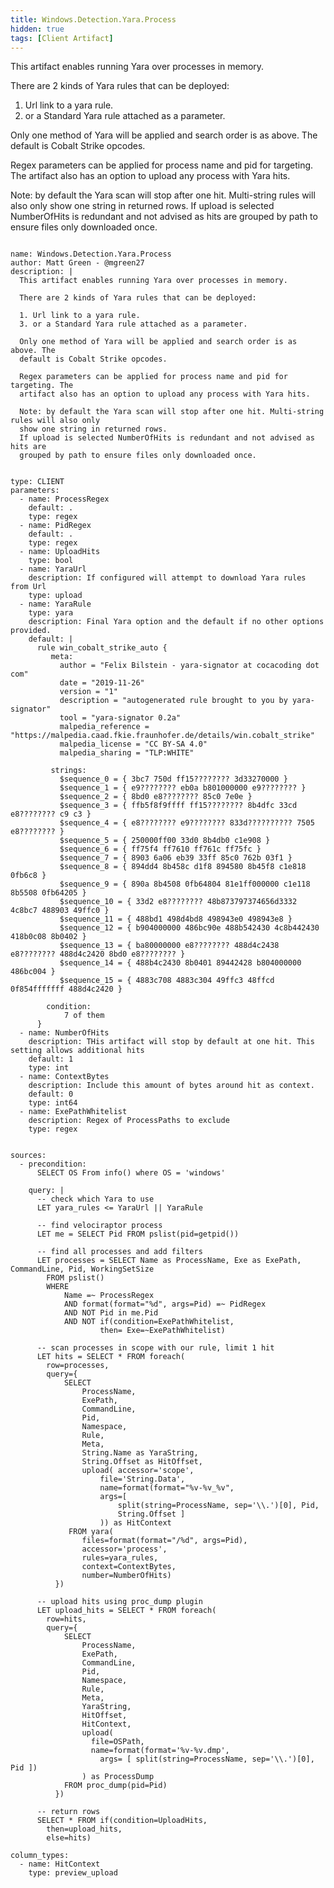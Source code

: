 ```yaml
---
title: Windows.Detection.Yara.Process
hidden: true
tags: [Client Artifact]
---
```


This artifact enables running Yara over processes in memory.

There are 2 kinds of Yara rules that can be deployed:

1. Url link to a yara rule.
3. or a Standard Yara rule attached as a parameter.

Only one method of Yara will be applied and search order is as above. The
default is Cobalt Strike opcodes.

Regex parameters can be applied for process name and pid for targeting. The
artifact also has an option to upload any process with Yara hits.

Note: by default the Yara scan will stop after one hit. Multi-string rules will also only
show one string in returned rows.
If upload is selected NumberOfHits is redundant and not advised as hits are
grouped by path to ensure files only downloaded once.


<pre><code class="language-yaml">
name: Windows.Detection.Yara.Process
author: Matt Green - @mgreen27
description: |
  This artifact enables running Yara over processes in memory.

  There are 2 kinds of Yara rules that can be deployed:

  1. Url link to a yara rule.
  3. or a Standard Yara rule attached as a parameter.

  Only one method of Yara will be applied and search order is as above. The
  default is Cobalt Strike opcodes.

  Regex parameters can be applied for process name and pid for targeting. The
  artifact also has an option to upload any process with Yara hits.

  Note: by default the Yara scan will stop after one hit. Multi-string rules will also only
  show one string in returned rows.
  If upload is selected NumberOfHits is redundant and not advised as hits are
  grouped by path to ensure files only downloaded once.


type: CLIENT
parameters:
  - name: ProcessRegex
    default: .
    type: regex
  - name: PidRegex
    default: .
    type: regex
  - name: UploadHits
    type: bool
  - name: YaraUrl
    description: If configured will attempt to download Yara rules from Url
    type: upload
  - name: YaraRule
    type: yara
    description: Final Yara option and the default if no other options provided.
    default: |
      rule win_cobalt_strike_auto {
         meta:
           author = "Felix Bilstein - yara-signator at cocacoding dot com"
           date = "2019-11-26"
           version = "1"
           description = "autogenerated rule brought to you by yara-signator"
           tool = "yara-signator 0.2a"
           malpedia_reference = "https://malpedia.caad.fkie.fraunhofer.de/details/win.cobalt_strike"
           malpedia_license = "CC BY-SA 4.0"
           malpedia_sharing = "TLP:WHITE"

         strings:
           $sequence_0 = { 3bc7 750d ff15???????? 3d33270000 }
           $sequence_1 = { e9???????? eb0a b801000000 e9???????? }
           $sequence_2 = { 8bd0 e8???????? 85c0 7e0e }
           $sequence_3 = { ffb5f8f9ffff ff15???????? 8b4dfc 33cd e8???????? c9 c3 }
           $sequence_4 = { e8???????? e9???????? 833d?????????? 7505 e8???????? }
           $sequence_5 = { 250000ff00 33d0 8b4db0 c1e908 }
           $sequence_6 = { ff75f4 ff7610 ff761c ff75fc }
           $sequence_7 = { 8903 6a06 eb39 33ff 85c0 762b 03f1 }
           $sequence_8 = { 894dd4 8b458c d1f8 894580 8b45f8 c1e818 0fb6c8 }
           $sequence_9 = { 890a 8b4508 0fb64804 81e1ff000000 c1e118 8b5508 0fb64205 }
           $sequence_10 = { 33d2 e8???????? 48b873797374656d3332 4c8bc7 488903 49ffc0 }
           $sequence_11 = { 488bd1 498d4bd8 498943e0 498943e8 }
           $sequence_12 = { b904000000 486bc90e 488b542430 4c8b442430 418b0c08 8b0402 }
           $sequence_13 = { ba80000000 e8???????? 488d4c2438 e8???????? 488d4c2420 8bd0 e8???????? }
           $sequence_14 = { 488b4c2430 8b0401 89442428 b804000000 486bc004 }
           $sequence_15 = { 4883c708 4883c304 49ffc3 48ffcd 0f854fffffff 488d4c2420 }

        condition:
            7 of them
      }
  - name: NumberOfHits
    description: THis artifact will stop by default at one hit. This setting allows additional hits
    default: 1
    type: int
  - name: ContextBytes
    description: Include this amount of bytes around hit as context.
    default: 0
    type: int64
  - name: ExePathWhitelist
    description: Regex of ProcessPaths to exclude
    type: regex


sources:
  - precondition:
      SELECT OS From info() where OS = 'windows'

    query: |
      -- check which Yara to use
      LET yara_rules &lt;= YaraUrl || YaraRule

      -- find velociraptor process
      LET me = SELECT Pid FROM pslist(pid=getpid())

      -- find all processes and add filters
      LET processes = SELECT Name as ProcessName, Exe as ExePath, CommandLine, Pid, WorkingSetSize
        FROM pslist()
        WHERE
            Name =~ ProcessRegex
            AND format(format="%d", args=Pid) =~ PidRegex
            AND NOT Pid in me.Pid
            AND NOT if(condition=ExePathWhitelist,
                    then= Exe=~ExePathWhitelist)

      -- scan processes in scope with our rule, limit 1 hit
      LET hits = SELECT * FROM foreach(
        row=processes,
        query={
            SELECT
                ProcessName,
                ExePath,
                CommandLine,
                Pid,
                Namespace,
                Rule,
                Meta,
                String.Name as YaraString,
                String.Offset as HitOffset,
                upload( accessor='scope',
                    file='String.Data',
                    name=format(format="%v-%v_%v",
                    args=[
                        split(string=ProcessName, sep='\\.')[0], Pid,
                        String.Offset ]
                    )) as HitContext
             FROM yara(
                files=format(format="/%d", args=Pid),
                accessor='process',
                rules=yara_rules,
                context=ContextBytes,
                number=NumberOfHits)
          })

      -- upload hits using proc_dump plugin
      LET upload_hits = SELECT * FROM foreach(
        row=hits,
        query={
            SELECT
                ProcessName,
                ExePath,
                CommandLine,
                Pid,
                Namespace,
                Rule,
                Meta,
                YaraString,
                HitOffset,
                HitContext,
                upload(
                  file=OSPath,
                  name=format(format='%v-%v.dmp',
                    args= [ split(string=ProcessName, sep='\\.')[0], Pid ])
                ) as ProcessDump
            FROM proc_dump(pid=Pid)
          })

      -- return rows
      SELECT * FROM if(condition=UploadHits,
        then=upload_hits,
        else=hits)

column_types:
  - name: HitContext
    type: preview_upload

</code></pre>

